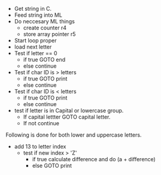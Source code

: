 
- Get string in C.
- Feed string into ML
- Do neccesary ML things
    - create counter r4
    - store array pointer r5
- Start loop proper
- load next letter
- Test if letter == 0
    - if true GOTO end
    - else continue
- Test if char ID is > letters
    - if true GOTO print
    - else continue
- Test if char ID is < letters
    - if true GOTO print
    - else continue
- test if letter is in Capital or lowercase group.
    - If capital lettter GOTO capital letter.
    - If not continue

 Following is done for both lower and uppercase letters.
- add 13 to letter index
    - test if new index > 'Z'
        - if true calculate difference and do (a + difference)
        - else GOTO print


